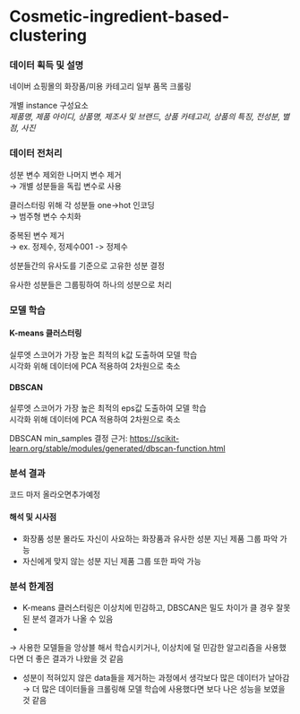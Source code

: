 # Cosmetic-ingredient-based-clustering

### 데이터 획득 및 설명
네이버 쇼핑몰의 화장품/미용 카테고리 일부 품목 크롤링

개별 instance 구성요소
<br>
_제품명, 제품 아이디, 상품명, 제조사 및 브랜드, 상품 카테고리, 상품의 특징, 전성분, 별점, 사진_

### 데이터 전처리
성분 변수 제외한 나머지 변수 제거<br>
→ 개별 성분들을 독립 변수로 사용

클러스터링 위해 각 성분들 one→hot 인코딩<br>
→ 범주형 변수 수치화

중복된 변수 제거<br>
→ ex. 정제수, 정제수001 -> 정제수

성분들간의 유사도를 기준으로 고유한 성분 결정

유사한 성분들은 그룹핑하여 하나의 성분으로 처리

### 모델 학습

#### K-means 클러스터링
실루엣 스코어가 가장 높은 최적의 k값 도출하여 모델 학습<br>
시각화 위해 데이터에 PCA 적용하여 2차원으로 축소

#### DBSCAN
실루엣 스코어가 가장 높은 최적의 eps값 도출하여 모델 학습<br>
시각화 위해 데이터에 PCA 적용하여 2차원으로 축소


DBSCAN min_samples 결정 근거: https://scikit-learn.org/stable/modules/generated/dbscan-function.html

### 분석 결과
코드 마저 올라오면추가예정

#### 해석 및 시사점
- 화장품 성분 몰라도 자신이 사요하는 화장품과 유사한 성분 지닌 제품 그룹 파악 가능
- 자신에게 맞지 않는 성분 지닌 제품 그룹 또한 파악 가능


### 분석 한계점

- K-means 클러스터링은 이상치에 민감하고, DBSCAN은 밀도 차이가 클 경우 잘못된 분석 결과가 나올 수 있음
- 
→ 사용한 모델들을 앙상블 해서 학습시키거나, 이상치에 덜 민감한 알고리즘을 사용했다면 더 좋은 결과가 나왔을 것 같음
- 성분이 적혀있지 않은 data들을 제거하는 과정에서 생각보다 많은 데이터가 날아감
→ 더 많은 데이터들을 크롤링해 모델 학습에 사용했다면 보다 나은 성능을 보였을 것 같음
